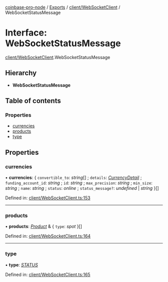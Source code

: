 [coinbase-pro-node](../../README.md) / [Exports](../../modules.md) / [client/WebSocketClient](../../modules/client_websocketclient.md) / WebSocketStatusMessage

# Interface: WebSocketStatusMessage

[client/WebSocketClient](../../modules/client_websocketclient.md).WebSocketStatusMessage

## Hierarchy

- **WebSocketStatusMessage**

## Table of contents

### Properties

- [currencies](websocketclient.websocketstatusmessage.md#currencies)
- [products](websocketclient.websocketstatusmessage.md#products)
- [type](websocketclient.websocketstatusmessage.md#type)

## Properties

### currencies

• **currencies**: { `convertible_to`: _string_[] ; `details`: [_CurrencyDetail_](../currency/currencyapi.currencydetail.md) ; `funding_account_id`: _string_ ; `id`: _string_ ; `max_precision`: _string_ ; `min_size`: _string_ ; `name`: _string_ ; `status`: _online_ ; `status_message?`: _undefined_ \| _string_ }[]

Defined in: [client/WebSocketClient.ts:153](https://github.com/bennycode/coinbase-pro-node/blob/3350621/src/client/WebSocketClient.ts#L153)

---

### products

• **products**: [_Product_](../product/productapi.product.md) & { `type`: _spot_ }[]

Defined in: [client/WebSocketClient.ts:164](https://github.com/bennycode/coinbase-pro-node/blob/3350621/src/client/WebSocketClient.ts#L164)

---

### type

• **type**: [_STATUS_](../../enums/client/websocketclient.websocketresponsetype.md#status)

Defined in: [client/WebSocketClient.ts:165](https://github.com/bennycode/coinbase-pro-node/blob/3350621/src/client/WebSocketClient.ts#L165)
